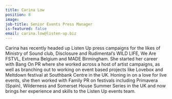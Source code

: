 ```yaml
---
title: Carina Low
position: 8
image: 
job-title: Senior Events Press Manager
is-featured: false
email: carina.low@listen-up.biz
---
```


Carina has recently headed up Listen Up press campaigns for the likes of Ministry of Sound club, Disclosure and Rudimental’s WILD LIFE, We Are FSTVL, Extrema Belgium and MADE Birmingham. She started her career with Bang On PR where she worked across a host of artist campaigns, as well as branching out to working on event based projects like Lovebox and Meltdown festival at Southbank Centre in the UK. Honing in on a love for live events, she then worked with Family PR on festivals including Primavera (Spain), Wilderness and Somerset House Summer Series in the UK and now brings her experience and skills to the Listen Up events team.